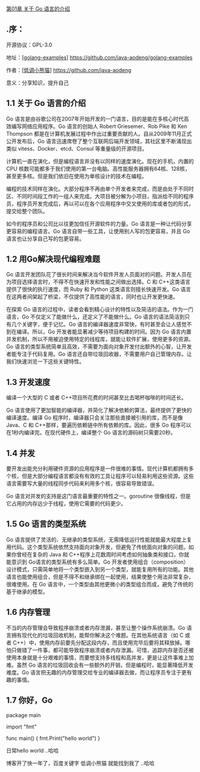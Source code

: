 <a href="https://github.com/java-aodeng/golang-examples">第01章 关于 Go 语言的介绍</a>

## .序：
开源协议：GPL-3.0

地址：[<a href="https://github.com/java-aodeng/golang-examples">golang-examples</a>] https://github.com/java-aodeng/golang-examples

作者：[<a href="https://github.com/java-aodeng">低调小熊猫</a>] https://github.com/java-aodeng

意义：分享知识，提升自己

## 1.1 关于 Go 语言的介绍
Go 语言是由谷歌公司在2007年开始开发的一门语言，目的是能在多核心时代高效编写网络应用程序。Go 语言的创始人 Robert Griesemer、Rob Pike 和 Ken Thompson 都是在计算机发展过程中作出过重要贡献的人。自从2009年11月正式公开发布后，Go 语言迅速席卷了整个互联网后端开发领域，其社区里不断涌现出类似 vitess、Docker、etcd、Consul 等重量级的开源项目。

计算机一直在演化，但是编程语言并没有以同样的速度演化。现在的手机，内置的 CPU 核数可能都多于我们使用的第一台电脑。高性能服务器拥有64核、128核，甚至更多核。但是我们依旧在使用为单核设计的技术在编程。

编程的技术同样在演化。大部分程序不再由单个开发者来完成，而是由处于不同时区、不同时间段工作的一组人来完成。大项目被分解为小项目，指派给不同的程序员，程序员开发完成后，再以可以在各个应用程序中交叉使用的库或者包的形式，提交给整个团队。

如今的程序员和公司比以往更加信任开源软件的力量。Go 语言是一种让代码分享更容易的编程语言。Go 语言自带一些工具，让使用别人写的包更容易，并且 Go 语言也让分享自己写的包更容易。

## 1.2 用Go解决现代编程难题
Go 语言开发团队花了很长时间来解决当今软件开发人员面对的问题。开发人员在为项目选择语言时，不得不在快速开发和性能之间做出选择。C 和 C++这类语言提供了很快的执行速度，而 Ruby 和 Python 这类语言则擅长快速开发。Go 语言在这两者间架起了桥梁，不仅提供了高性能的语言，同时也让开发更快速。

在探索 Go 语言的过程中，读者会看到精心设计的特性以及简洁的语法。作为一门语言，Go 不仅定义了能做什么，还定义了不能做什么。Go 语言的语法简洁到只有几个关键字，便于记忆。Go 语言的编译器速度非常快，有时甚至会让人感觉不到在编译。所以，Go 开发者能显著减少等待项目构建的时间。因为 Go 语言内置并发机制，所以不用被迫使用特定的线程库，就能让软件扩展，使用更多的资源。Go 语言的类型系统简单且高效，不需要为面向对象开发付出额外的心智，让开发者能专注于代码复用。Go 语言还自带垃圾回收器，不需要用户自己管理内存。让我们快速浏览一下这些关键特性。

## 1.3 开发速度
编译一个大型的 C 或者 C++项目所花费的时间甚至比去喝杯咖啡的时间还长。

Go 语言使用了更加智能的编译器，并简化了解决依赖的算法，最终提供了更快的编译速度。编译 Go 程序时，编译器只会关注那些直接被引用的库，而不是像 Java、C 和 C++那样，要遍历依赖链中所有依赖的库。因此，很多 Go 程序可以在1秒内编译完。在现代硬件上，编译整个 Go 语言的源码树只需要20秒。

## 1.4 并发
要开发出能充分利用硬件资源的应用程序是一件很难的事情。现代计算机都拥有多个核，但是大部分编程语言都没有有效的工具让程序可以轻易利用这些资源。这些语言需要写大量的线程同步代码来利用多个核，很容易导致错误。

Go 语言对并发的支持是这门语言最重要的特性之一。goroutine 很像线程，但是它占用的内存远少于线程，使用它需要的代码更少。

## 1.5 Go 语言的类型系统
Go 语言提供了灵活的、无继承的类型系统，无需降低运行性能就能最大程度上复用代码。这个类型系统依然支持面向对象开发，但避免了传统面向对象的问题。如果你曾经在复杂的 Java 和 C++程序上花数周时间考虑如何抽象类和接口，你就能意识到 Go语言的类型系统有多么简单。Go 开发者使用组合（composition）设计模式，只需简单地将一个类型嵌入到另一个类型，就能复用所有的功能。其他语言也能使用组合，但是不得不和继承绑在一起使用，结果使整个用法非常复杂，很难使用。在 Go 语言中，一个类型由其他更微小的类型组合而成，避免了传统的基于继承的模型。

## 1.6 内存管理
不当的内存管理会导致程序崩溃或者内存泄漏，甚至让整个操作系统崩溃。Go 语言拥有现代化的垃圾回收机制，能帮你解决这个难题。在其他系统语言（如 C 或者 C++）中，使用内存前要先分配这段内存，而且使用完毕后要将其释放掉。哪怕只做错了一件事，都可能导致程序崩溃或者内存泄漏。可惜，追踪内存是否还被使用本身就是十分艰难的事情，而要想支持多线程和高并发，更是让这件事难上加难。虽然 Go 语言的垃圾回收会有一些额外的开销，但是编程时，能显著降低开发难度。Go 语言把无趣的内存管理交给专业的编译器去做，而让程序员专注于更有趣的事情。

## 1.7 你好，Go

package main

import "fmt"

func main()  {
	fmt.Print("hello world")
}

日常hello world ..哈哈

博客开了快一年了，百度关键字 低调小熊猫 就能找到我了 ..哈哈
